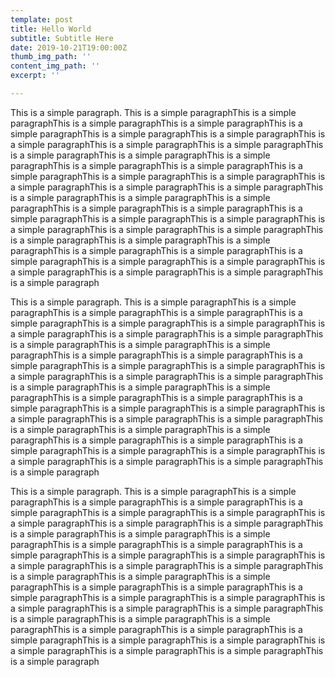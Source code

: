 ```yaml
---
template: post
title: Hello World
subtitle: Subtitle Here
date: 2019-10-21T19:00:00Z
thumb_img_path: ''
content_img_path: ''
excerpt: ''

---
```

This is a simple paragraph. This is a simple paragraphThis is a simple paragraphThis is a simple paragraphThis is a simple paragraphThis is a simple paragraphThis is a simple paragraphThis is a simple paragraphThis is a simple paragraphThis is a simple paragraphThis is a simple paragraphThis is a simple paragraphThis is a simple paragraphThis is a simple paragraphThis is a simple paragraphThis is a simple paragraphThis is a simple paragraphThis is a simple paragraphThis is a simple paragraphThis is a simple paragraphThis is a simple paragraphThis is a simple paragraphThis is a simple paragraphThis is a simple paragraphThis is a simple paragraphThis is a simple paragraphThis is a simple paragraphThis is a simple paragraphThis is a simple paragraphThis is a simple paragraphThis is a simple paragraphThis is a simple paragraphThis is a simple paragraphThis is a simple paragraphThis is a simple paragraphThis is a simple paragraphThis is a simple paragraphThis is a simple paragraphThis is a simple paragraphThis is a simple paragraphThis is a simple paragraphThis is a simple paragraphThis is a simple paragraphThis is a simple paragraphThis is a simple paragraph

This is a simple paragraph. This is a simple paragraphThis is a simple paragraphThis is a simple paragraphThis is a simple paragraphThis is a simple paragraphThis is a simple paragraphThis is a simple paragraphThis is a simple paragraphThis is a simple paragraphThis is a simple paragraphThis is a simple paragraphThis is a simple paragraphThis is a simple paragraphThis is a simple paragraphThis is a simple paragraphThis is a simple paragraphThis is a simple paragraphThis is a simple paragraphThis is a simple paragraphThis is a simple paragraphThis is a simple paragraphThis is a simple paragraphThis is a simple paragraphThis is a simple paragraphThis is a simple paragraphThis is a simple paragraphThis is a simple paragraphThis is a simple paragraphThis is a simple paragraphThis is a simple paragraphThis is a simple paragraphThis is a simple paragraphThis is a simple paragraphThis is a simple paragraphThis is a simple paragraphThis is a simple paragraphThis is a simple paragraphThis is a simple paragraphThis is a simple paragraphThis is a simple paragraphThis is a simple paragraphThis is a simple paragraphThis is a simple paragraphThis is a simple paragraph

This is a simple paragraph. This is a simple paragraphThis is a simple paragraphThis is a simple paragraphThis is a simple paragraphThis is a simple paragraphThis is a simple paragraphThis is a simple paragraphThis is a simple paragraphThis is a simple paragraphThis is a simple paragraphThis is a simple paragraphThis is a simple paragraphThis is a simple paragraphThis is a simple paragraphThis is a simple paragraphThis is a simple paragraphThis is a simple paragraphThis is a simple paragraphThis is a simple paragraphThis is a simple paragraphThis is a simple paragraphThis is a simple paragraphThis is a simple paragraphThis is a simple paragraphThis is a simple paragraphThis is a simple paragraphThis is a simple paragraphThis is a simple paragraphThis is a simple paragraphThis is a simple paragraphThis is a simple paragraphThis is a simple paragraphThis is a simple paragraphThis is a simple paragraphThis is a simple paragraphThis is a simple paragraphThis is a simple paragraphThis is a simple paragraphThis is a simple paragraphThis is a simple paragraphThis is a simple paragraphThis is a simple paragraphThis is a simple paragraphThis is a simple paragraph